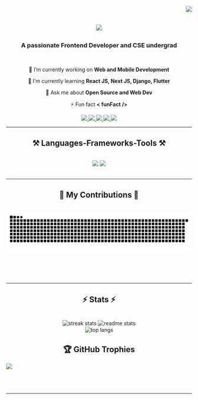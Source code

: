 <img align="right" src="https://visitor-badge.laobi.icu/badge?page_id=champati-v.champati-v" />

<h1 align="center">
    <img src="https://readme-typing-svg.herokuapp.com/?font=Righteous&size=35&center=true&vCenter=true&width=500&height=70&duration=4000&lines=Hi+There!+👋;+I'm+Vibekananda+Champati!;" />
</h1>

<h3 align="center">A passionate Frontend Developer and CSE undergrad</h3>

<br/>

<div align="center">
 
 🔭 I’m currently working on **Web and Mobile Development**
 
 🌱 I’m currently learning **React JS, Next JS, Django, Flutter**

💬 Ask me about **Open Source and Web Dev**

⚡ Fun fact **< funFact />**

 </div>
 
<div align="center"> 
  <a href="mailto:vibekanandac15@gmail.com">
    <img src="https://img.shields.io/badge/Gmail-333333?style=for-the-badge&logo=gmail&logoColor=red" />
  </a>
  <a href="https://linkedin.com/in/vchampati" target="_blank">
    <img src="https://img.shields.io/badge/LinkedIn-0077B5?style=for-the-badge&logo=linkedin&logoColor=white" target="_blank" />
  </a>
  <a href="https://headstarter-portfolio-vibek.netlify.app/" target="_blank">
     <img src="https://img.shields.io/badge/Portfolio-%23000000.svg?style=for-the-badge&logo=firefox&logoColor=#FF7139" target="_blank" /> <!-- sqlite, safari, google-chrome are other good icon options -->
  </a>
     <a href="https://www.instagram.com/champati_v" target="_blank">
     <img src="https://img.shields.io/badge/Instagram-%23E4405F.svg?style=for-the-badge&logo=Instagram&logoColor=white" target="_blank" /> <!-- sqlite, safari, google-chrome are other good icon options -->
  </a>
<a href="https://www.behance.net/vibekanchampat" target="_blank">
     <img src="https://img.shields.io/badge/Behance-1769ff?style=for-the-badge&logo=behance&logoColor=white" target="_blank" /> <!-- sqlite, safari, google-chrome are other good icon options -->
  </a>
</div>

 <hr/>
 
<h2 align="center">⚒️ Languages-Frameworks-Tools ⚒️</h2>
<br/>
<div align="center">
    <img src="https://skillicons.dev/icons?i=react,next,django,bootstrap,html,css,vscode,github,figma,tailwind,git,powershell" />
    <img src="https://skillicons.dev/icons?i=nodejs,python,javascript,typescript,express,firebase,c,java,sqlite" /><br>
</div>

<br/>
<hr/>

<div align="center">
  <h2>🐍 My Contributions 🐍</h2>
  <br>
  <img alt="snake eating my contributions" src="https://raw.githubusercontent.com/champati-v/champati-v/output/github-contribution-grid-snake.svg" />
  
  <br/><br/><br/>
</div>

<hr/>

<h2 align="center">⚡ Stats ⚡</h2>
<br>
<div align=center>
  <img width=390 src="https://streak-stats.demolab.com?user=champati-v&theme=dark&border_radius=10" alt="streak stats"/>
  <img width=390 src="https://github-readme-stats.vercel.app/api?username=champati-v&count_private=true&show_icons=true&theme=react&rank_icon=github&border_radius=10" alt="readme stats" />
  <br/>
  <img width=325 align="center" src="https://github-readme-stats.vercel.app/api/top-langs/?username=champati-v&theme=dark" alt="top langs" />
</div>

<div>
    <h2 align="center">🏆 GitHub Trophies</h2>
    <img src="https://github-profile-trophy.vercel.app/?username=champati-v&theme=default&no-frame=false&no-bg=true&margin-w=4"/>
</div>

<br/><br/>

<hr/>

<br/>

